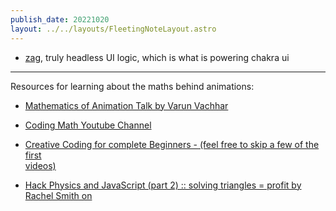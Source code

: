 ```yaml
---
publish_date: 20221020    
layout: ../../layouts/FleetingNoteLayout.astro
---
```

- [zag](https://github.com/chakra-ui/zag), truly headless UI logic, which is what is powering chakra ui

--- 

Resources for learning about the maths behind animations:

- [Mathematics of Animation Talk by Varun Vachhar ](https://youtu.be/KbxJWx-ue0U  )

- [Coding Math Youtube Channel](https://www.youtube.com/user/codingmath  )

- [Creative Coding for complete Beginners - (feel free to skip a few of the first  
videos)](https://www.youtube.com/watch?v=VpIFZ0xcJWM&list=PLUG_f-krxzVrRCOjGFwOuYj3QarVfPWXK  ) 

- [Hack Physics and JavaScript (part 2) :: solving triangles = profit by Rachel Smith on](https://codepen.io/rachsmith/post/hack-physics-and-javascript-part-2-solving-triangles-profit)

